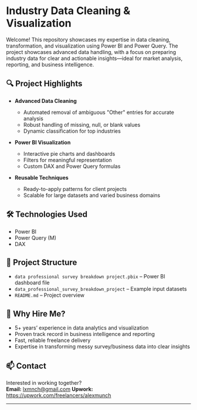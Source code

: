 # Industry Data Cleaning & Visualization

Welcome! This repository showcases my expertise in data cleaning, transformation, and visualization using Power BI and Power Query. The project showcases advanced data handling, with a focus on preparing industry data for clear and actionable insights—ideal for market analysis, reporting, and business intelligence.

## 🔍 Project Highlights

- **Advanced Data Cleaning**  
  - Automated removal of ambiguous "Other" entries for accurate analysis  
  - Robust handling of missing, null, or blank values  
  - Dynamic classification for top industries

- **Power BI Visualization**  
  - Interactive pie charts and dashboards  
  - Filters for meaningful representation  
  - Custom DAX and Power Query formulas

- **Reusable Techniques**  
  - Ready-to-apply patterns for client projects  
  - Scalable for large datasets and varied business domains

## 🛠️ Technologies Used

- Power BI
- Power Query (M)
- DAX

## 📁 Project Structure

- `data professional survey breakdown project.pbix` – Power BI dashboard file
- `data_professional_survey_breakdown_project` – Example input datasets
- `README.md` – Project overview

## 🚀 Why Hire Me?

- 5+ years’ experience in data analytics and visualization
- Proven track record in business intelligence and reporting
- Fast, reliable freelance delivery
- Expertise in transforming messy survey/business data into clear insights

## 📫 Contact

Interested in working together?  
**Email:** lxmnch@gmail.com 
**Upwork:** https://upwork.com/freelancers/alexmunch

---
